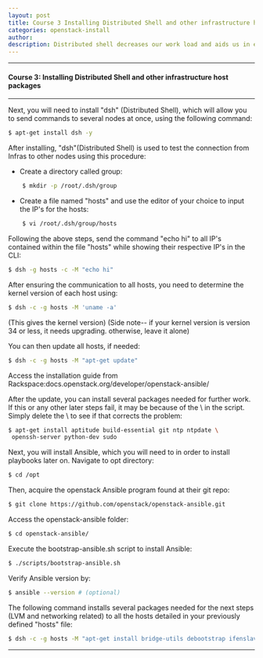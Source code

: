 ```yaml
---
layout: post
title: Course 3 Installing Distributed Shell and other infrastructure host packages
categories: openstack-install
author: 
description: Distributed shell decreases our work load and aids us in executing commands across our deployment environment.
---
```


***

#### Course 3: Installing Distributed Shell and other infrastructure host packages #

* * *

Next, you will need to install "dsh" (Distributed Shell), which will allow you to send commands to several nodes at once, using the following command:

```sh
$ apt-get install dsh -y
```

After installing, "dsh"(Distributed Shell) is used to test the connection from Infras to other nodes using this procedure:

* Create a directory called group:

```sh
	$ mkdir -p /root/.dsh/group
```
* Create a file named "hosts" and use the editor of your choice to input the IP's for the hosts:

```sh
	$ vi /root/.dsh/group/hosts
```

  

Following the above steps, send the command "echo hi" to all IP's contained within the file "hosts" while showing their respective IP's in the CLI:

```sh
$ dsh -g hosts -c -M "echo hi"
```

After ensuring the communication to all hosts, you need to determine the kernel version of each host using:

```sh
$ dsh -c -g hosts -M 'uname -a' 
```

(This gives the kernel version)
(Side note-- if your kernel version is version 34 or less, it needs upgrading. otherwise, leave it alone)

You can then update all hosts, if needed:

```sh
$ dsh -c -g hosts -M "apt-get update"
```

Access the installation guide from Rackspace:docs.openstack.org/developer/openstack-ansible/

After the update, you can install several packages needed for further work. If this or any other later steps fail, it may be because of the \ in the script. Simply delete the \ to see if that corrects the problem:

```sh
$ apt-get install aptitude build-essential git ntp ntpdate \
 openssh-server python-dev sudo
```

Next, you will install Ansible, which you will need to in order to install playbooks later on. Navigate to opt directory:

```sh
$ cd /opt
```

Then, acquire the openstack Ansible program found at their git repo:

```sh
$ git clone https://github.com/openstack/openstack-ansible.git
```

Access the openstack-ansible folder:

```sh
$ cd openstack-ansible/
```

Execute the bootstrap-ansible.sh script to install Ansible:

```sh
$ ./scripts/bootstrap-ansible.sh
```

Verify Ansible version by:

```sh
$ ansible --version # (optional)
```

The following command installs several packages needed for the next steps (LVM and networking related) to all the hosts detailed in your previously defined "hosts" file:

```sh
$ dsh -c -g hosts -M "apt-get install bridge-utils debootstrap ifenslave ifenslave-2.6 lsof lvm2 ntp ntpdate openssh-server sudo tcpdump vlan -y"
```

  

* * *

